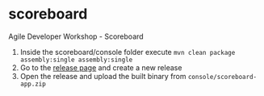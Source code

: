 # scoreboard
Agile Developer Workshop - Scoreboard


1. Inside the scoreboard/console folder execute `mvn clean package assembly:single assembly:single`
2. Go to the [release page](https://github.com/jlink-workshop/scoreboard/releases) and create a new release
3. Open the release and upload the built binary from `console/scoreboard-app.zip`